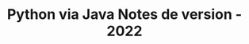 ﻿---
title: Python via Java Notes de version - 2022
type: docs
weight: 9
url: /fr/java/python-via-java-release-notes-2022/
---
